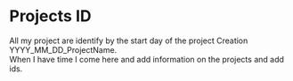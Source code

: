 # Projects ID

All my project are identify by the start day of the project Creation YYYY_MM_DD_ProjectName.  
When I have time I come here and add information on the projects and add ids.  
